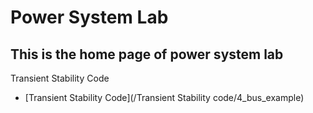 # Power System Lab

## This is the home page of power system lab 


Transient Stability Code 

- [Transient Stability Code](/Transient Stability code/4_bus_example)